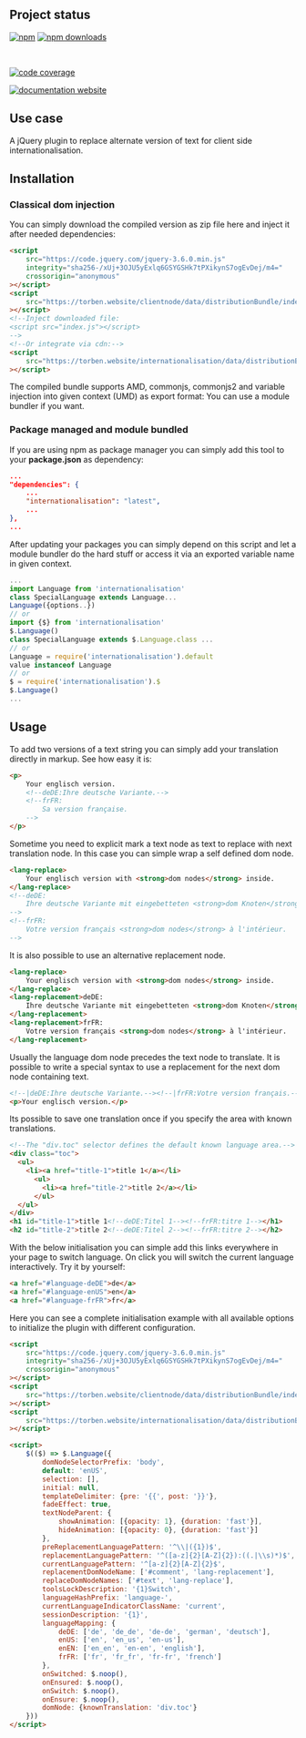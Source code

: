 <!-- !/usr/bin/env markdown
-*- coding: utf-8 -*-
region header
Copyright Torben Sickert (info["~at~"]torben.website) 16.12.2012

License
-------

This library written by Torben Sickert stand under a creative commons naming
3.0 unported license. See https://creativecommons.org/licenses/by/3.0/deed.de
endregion -->

Project status
--------------

[![npm](https://img.shields.io/npm/v/internationalisation?color=%23d55e5d&label=npm%20package%20version&logoColor=%23d55e5d)](https://www.npmjs.com/package/internationalisation)
[![npm downloads](https://img.shields.io/npm/dy/internationalisation.svg)](https://www.npmjs.com/package/internationalisation)

[![<LABEL>](https://github.com/thaibault/internationalisation/actions/workflows/build.yaml/badge.svg)](https://github.com/thaibault/internationalisation/actions/workflows/build.yaml)
[![<LABEL>](https://github.com/thaibault/internationalisation/actions/workflows/test.yaml/badge.svg)](https://github.com/thaibault/internationalisation/actions/workflows/test.yaml)
[![<LABEL>](https://github.com/thaibault/internationalisation/actions/workflows/test-coverage-report.yaml/badge.svg)](https://github.com/thaibault/internationalisation/actions/workflows/test-coverage-report.yaml)
[![<LABEL>](https://github.com/thaibault/internationalisation/actions/workflows/check-types.yaml/badge.svg)](https://github.com/thaibault/internationalisation/actions/workflows/check-types.yaml)
[![<LABEL>](https://github.com/thaibault/internationalisation/actions/workflows/lint.yaml/badge.svg)](https://github.com/thaibault/internationalisation/actions/workflows/lint.yaml)

[![code coverage](https://coveralls.io/repos/github/thaibault/internationalisation/badge.svg)](https://coveralls.io/github/thaibault/internationalisation)

[![documentation website](https://img.shields.io/website-up-down-green-red/https/torben.website/internationalisation.svg?label=documentation-website)](https://torben.website/internationalisation)

<!--|deDE:Einsatz-->
<!--|frFR:Utilisier-->
Use case
--------

A jQuery plugin to replace alternate version of text for client side
internationalisation.
<!--deDE:
    Ein jQuery-Plugin zum klientseitigem Ersetzten von verschiedenen
    Textversionen. Perfekt für die Internationalisierung Ihres Webprojekts.
-->
<!--frFR:
    Un plugin jQuery pour remplacer version alternative de texte pour le côté
    client l'internationalisation.
-->

<!--Place for automatic generated table of contents.-->
<div class="doc-toc" style="display:none">
    <!--|deDE:Inhalt-->
    <h2 id="content">Content</h2>
</div>

<!--|deDE:Installation-->
Installation
------------

<!--|deDE:Klassische Dom-Integration-->
### Classical dom injection

You can simply download the compiled version as zip file here and inject it
after needed dependencies:
<!--deDE:
    Du kannst einfach das Plugin als Zip-Archiv herunterladen und per
    Script-Tag in deine Webseite integrieren:
-->

```HTML
<script
    src="https://code.jquery.com/jquery-3.6.0.min.js"
    integrity="sha256-/xUj+3OJU5yExlq6GSYGSHk7tPXikynS7ogEvDej/m4="
    crossorigin="anonymous"
></script>
<script
    src="https://torben.website/clientnode/data/distributionBundle/index.js"
></script>
<!--Inject downloaded file:
<script src="index.js"></script>
-->
<!--Or integrate via cdn:-->
<script
    src="https://torben.website/internationalisation/data/distributionBundle/index.js"
></script>
```

The compiled bundle supports AMD, commonjs, commonjs2 and variable injection
into given context (UMD) as export format: You can use a module bundler if you
want.
<!--deDE:
    Das kompilierte Bundle unterstützt AMD, commonjs, commonjs2 und
    Variable-Injection in den gegebenen Context (UMD) als Export-Format:
    Dadurch können verschiedene Module-Bundler genutzt werden.
-->

<!--|deDE:Paket-Management und Modul-Komposition-->
### Package managed and module bundled

If you are using npm as package manager you can simply add this tool to your
**package.json** as dependency:
<!--deDE:
    Nutzt du npm als Paket-Manager, dann solltest du einfach deine
    <strong>package.json</strong> erweitern:
-->

```JSON
...
"dependencies": {
    ...
    "internationalisation": "latest",
    ...
},
...
```

After updating your packages you can simply depend on this script and let
a module bundler do the hard stuff or access it via an exported variable name
in given context.
<!--deDE:
    Nach einem Update deiner Pakete kannst du dieses Plugin einfach in deine
    JavaScript-Module importieren oder die exportierte Variable im gegebenen
    Context referenzieren.
-->

```JavaScript
...
import Language from 'internationalisation'
class SpecialLanguage extends Language...
Language({options..})
// or
import {$} from 'internationalisation'
$.Language()
class SpecialLanguage extends $.Language.class ...
// or
Language = require('internationalisation').default
value instanceof Language
// or
$ = require('internationalisation').$
$.Language()
...
```

<!--|deDE:Verwendung-->
<!--|frFR:Demande-->
Usage
-----

To add two versions of a text string you can simply add your translation
directly in markup. See how easy it is:
<!--deDE:
    Um zwei Sprachversionen eines Text Knotens im Markup anzubieten müssen
    einfach nur per Kommentar alternative Versionen hinter dem zu übersetzenden
    String gesetzt werden.
-->
<!--frFR:
    Doit offrir deux versions linguistiques d'un nœud de texte dans la balise
    facile à traduire que par Commentez versions alternatives derrière le
    Chaîne à être réglé.
-->

<!--showExample-->

```HTML
<p>
    Your englisch version.
    <!--deDE:Ihre deutsche Variante.-->
    <!--frFR:
        Sa version française.
    -->
</p>
```

Sometime you need to explicit mark a text node as text to replace with next
translation node. In this case you can simple wrap a self defined dom node.
<!--deDE:
    Manchmal muss man Textknoten explizit als übersetzbar markieren, da sie
    beispielsweise selbst aus mehr als nur einem Knoten bestehen. In solchen
    Fällen kann einfach ein selbst definierter DOM-Knoten ummantelt werden.
-->
<!--frFR:
    Parfois, vous devez sélectionner explicitement les nœuds de texte comme
    traduisible, car ils Ainsi, même consister en plus d'un noeud. dans ce Cas
    peuvent être facilement enveloppé d'un noeud DOM auto-défini.
-->

<!--showExample-->

```HTML
<lang-replace>
    Your englisch version with <strong>dom nodes</strong> inside.
</lang-replace>
<!--deDE:
    Ihre deutsche Variante mit eingebetteten <strong>dom Knoten</strong>.
-->
<!--frFR:
    Votre version français <strong>dom nodes</strong> à l'intérieur.
-->
```

It is also possible to use an alternative replacement node.
<!--deDE:Man kann auch einen alternative Ersetzungsknoten einsetzten.-->
<!--frFR:
    Donc, il est possible d'utiliser alternative à nœud de remplacement.
-->

<!--showExample-->

```HTML
<lang-replace>
    Your englisch version with <strong>dom nodes</strong> inside.
</lang-replace>
<lang-replacement>deDE:
    Ihre deutsche Variante mit eingebetteten <strong>dom Knoten</strong>.
</lang-replacement>
<lang-replacement>frFR:
    Votre version français <strong>dom nodes</strong> à l'intérieur.
</lang-replacement>
```

Usually the language dom node precedes the text node to translate. It is
possible to write a special syntax to use a replacement for the next dom node
containing text.
<!--deDE:
    Normalerweise folgt der Sprach-DOM-Knoten auf den Textknoten der übersetzt
    werden soll. Es ist mit einer speziellen Syntax möglich einen
    Sprach-DOM-Knoten für den darauf folgenden DOM-Knoten anzuwenden.
-->
<!--frFR:
    Normalement, le nœud DOM voix suit le nœud de texte de la traduction
    devrait être. Il est doté d'une syntaxe spéciale possible une Nœud voix Dom
    pour le nœud DOM prochaine à utiliser.
-->

<!--showExample-->

```HTML
<!--|deDE:Ihre deutsche Variante.--><!--|frFR:Votre version français.-->
<p>Your englisch version.</p>
```

Its possible to save one translation once if you specify the area with known
translations.
<!--deDE:
    Es ist möglich eine Übersetzung an nur einem Ort zu speichern, sofern der
    Bereich mit bekannten Übersetzungen markiert wird.
-->
<!--frFR:
    Il est possible d'enregistrer une traduction en un seul endroit, à moins
    que le Région est marquée avec des traductions connues.
-->

<!--showExample-->

```HTML
<!--The "div.toc" selector defines the default known language area.-->
<div class="toc">
  <ul>
    <li><a href="title-1">title 1</a></li>
      <ul>
        <li><a href="title-2">title 2</a></li>
      </ul>
  </ul>
</div>
<h1 id="title-1">title 1<!--deDE:Titel 1--><!--frFR:titre 1--></h1>
<h2 id="title-2">title 2<!--deDE:Titel 2--><!--frFR:titre 2--></h2>
```

With the below initialisation you can simple add this links everywhere in your
page to switch language. On click you will switch the current language
interactively. Try it by yourself:
<!--deDE:
    Mit der unten aufgezeigten Konfiguration können Sie einfach folgenden Links
    an beliebiger Stelle im Markup plazieren. Beim Klicken auf die
    Sprach-Wechsel-Links wird die Sprache Ihrer Webseite entsprechend
    angepasst. Versuchen Sie selbst:
-->
<!--frFR:
    Avec la configuration au-dessous, vous pouvez simplement identifié les
    liens suivants placer n'importe où dans le balisage. Lorsque vous cliquez
    sur l' Langue échange de liens est la langue de votre site en conséquence
    ajustée. Essayez par vous-même:
-->

<!--showExample-->

```HTML
<a href="#language-deDE">de</a>
<a href="#language-enUS">en</a>
<a href="#language-frFR">fr</a>
```

Here you can see a complete initialisation example with all available options
to initialize the plugin with different configuration.
<!--deDE:
    Hier können Sie ein Komplettbeispiel der Initialisierung sehen und alle
    verfügbaren Optionen betrachten, um das Plugin in verschiedenen
    Konfigurationen zu verwenden.
-->
<!--frFR:
    Ici vous pouvez voir toutes les options disponibles pour le plug-in
    différentes configurations pour initialiser.
-->

```HTML
<script
    src="https://code.jquery.com/jquery-3.6.0.min.js"
    integrity="sha256-/xUj+3OJU5yExlq6GSYGSHk7tPXikynS7ogEvDej/m4="
    crossorigin="anonymous"
></script>
<script
    src="https://torben.website/clientnode/data/distributionBundle/index.js"
></script>
<script
    src="https://torben.website/internationalisation/data/distributionBundle/index.js"
></script>

<script>
    $(($) => $.Language({
        domNodeSelectorPrefix: 'body',
        default: 'enUS',
        selection: [],
        initial: null,
        templateDelimiter: {pre: '{{', post: '}}'},
        fadeEffect: true,
        textNodeParent: {
            showAnimation: [{opacity: 1}, {duration: 'fast'}],
            hideAnimation: [{opacity: 0}, {duration: 'fast'}]
        },
        preReplacementLanguagePattern: '^\\|({1})$',
        replacementLanguagePattern: '^([a-z]{2}[A-Z]{2}):((.|\\s)*)$',
        currentLanguagePattern: '^[a-z]{2}[A-Z]{2}$',
        replacementDomNodeName: ['#comment', 'lang-replacement'],
        replaceDomNodeNames: ['#text', 'lang-replace'],
        toolsLockDescription: '{1}Switch',
        languageHashPrefix: 'language-',
        currentLanguageIndicatorClassName: 'current',
        sessionDescription: '{1}',
        languageMapping: {
            deDE: ['de', 'de_de', 'de-de', 'german', 'deutsch'],
            enUS: ['en', 'en_us', 'en-us'],
            enEN: ['en_en', 'en-en', 'english'],
            frFR: ['fr', 'fr_fr', 'fr-fr', 'french']
        },
        onSwitched: $.noop(),
        onEnsured: $.noop(),
        onSwitch: $.noop(),
        onEnsure: $.noop(),
        domNode: {knownTranslation: 'div.toc'}
    }))
</script>
```

<!-- region modline
vim: set tabstop=4 shiftwidth=4 expandtab:
vim: foldmethod=marker foldmarker=region,endregion:
endregion -->

